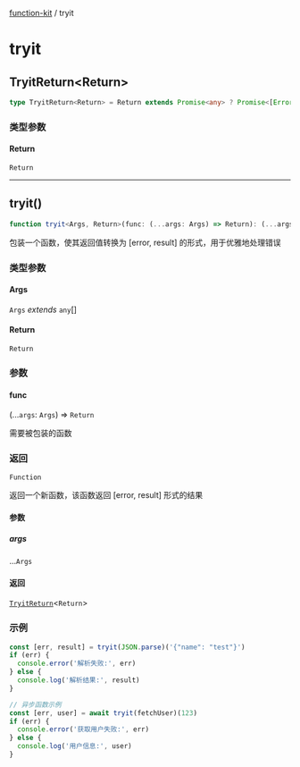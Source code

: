 [function-kit](index.md) / tryit

# tryit

## TryitReturn\<Return\>

```ts
type TryitReturn<Return> = Return extends Promise<any> ? Promise<[Error, undefined] | [undefined, Awaited<Return>]> : [Error, undefined] | [undefined, Return];
```

### 类型参数

#### Return

`Return`

***

## tryit()

```ts
function tryit<Args, Return>(func: (...args: Args) => Return): (...args: Args) => TryitReturn<Return>
```

包装一个函数，使其返回值转换为 [error, result] 的形式，用于优雅地处理错误

### 类型参数

#### Args

`Args` *extends* `any`[]

#### Return

`Return`

### 参数

#### func

(...`args`: `Args`) => `Return`

需要被包装的函数

### 返回

`Function`

返回一个新函数，该函数返回 [error, result] 形式的结果

#### 参数

##### args

...`Args`

#### 返回

[`TryitReturn`](#tryitreturn)\<`Return`\>

### 示例

```ts
const [err, result] = tryit(JSON.parse)('{"name": "test"}')
if (err) {
  console.error('解析失败:', err)
} else {
  console.log('解析结果:', result)
}

// 异步函数示例
const [err, user] = await tryit(fetchUser)(123)
if (err) {
  console.error('获取用户失败:', err)
} else {
  console.log('用户信息:', user)
}
```
